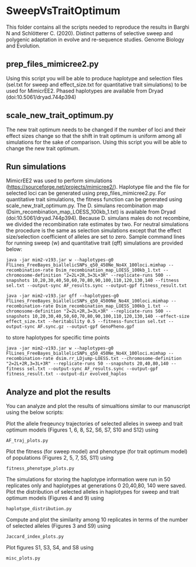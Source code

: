 # SweepVsTraitOptimum

This folder contains all the scripts needed to reproduce the results in Barghi N and Schlötterer C. (2020). Distinct patterns of selective sweep and polygenic adaptation in evolve and re-sequence studies. Genome Biology and Evolution.

## prep_files_mimicree2.py

Using this script you will be able to produce haplotype and selection files (sel.txt for sweep and effect_size.txt for quantitative trait simulations) to be used for MimicrEE2. Phased haplotypes are available from Dryad (doi:10.5061/dryad.744p394)

## scale_new_trait_optimum.py

The new trait optimum needs to be changed if the number of loci and their effect sizes change so that the shift in trait optimum is uniform among all simulations for the sake of comparison. Using this script you will be able to change the new trait optimum.

## Run simulations

MimicrEE2 was used to perform simulations (https://sourceforge.net/projects/mimicree2/). Haplotype file and the file for selected loci can be generated using prep_files_mimicree2.py. For quantitative trait simulations, the fitness function can be generated using scale_new_trait_optimum.py. The D. simulans recombination map (Dsim_recombination_map_LOESS_100kb_1.txt) is available from Dryad (doi:10.5061/dryad.744p394). Because D. simulans males do not recombine, we divided the recombination rate estimates by two. For neutral simulations the procedure is the same as selection simulations except that the effect size/selection coefficient of alleles are set to zero. Sample command lines for running sweep (w) and quantitative trait (qff) simulations are provided below:

```
java -jar mim2-v193.jar w --haplotypes-g0 FlLines_FreeBayes_biallelicSNPs_q50_450Ne_No4X_100loci.mimhap --recombination-rate Dsim_recombination_map_LOESS_100kb_1.txt --chromosome-definition "2=2L+2R,3=3L+3R" --replicate-runs 500 --snapshots 10,20,30,40,50,60,70,80,90,100,110,120,130,140 --fitness sel.txt --output-sync AF_results.sync --output-gpf fitness_result.txt

java -jar mim2-v193.jar qff --haplotypes-g0 FlLines_FreeBayes_biallelicSNPs_q50_4500Ne_No4X_100loci.mimhap --recombination-rate Dsim_recombination_map_LOESS_100kb_1.txt --chromosome-definition "2=2L+2R,3=3L+3R" --replicate-runs 500 --snapshots 10,20,30,40,50,60,70,80,90,100,110,120,130,140 --effect-size effect_size.txt --heritability 0.5 --fitness-function sel.txt --output-sync AF.sync.gz --output-gpf GenoPheno.gpf

```

to store haplotypes for specific time points

```
java -jar mim2-v193.jar w --haplotypes-g0 FlLines_FreeBayes_biallelicSNPs_q50_450Ne_No4X_100loci.mimhap --recombination-rate dsim.rr_LDjump-LOESS.txt --chromosome-definition "2=2L+2R,3=3L+3R" --replicate-runs 50 --snapshots 20,40,80,140 --fitness sel.txt --output-sync AF_results.sync --output-gpf fitness_result.txt --output-dir evolved_haplos

```
## Analyze and plot the results

You can analyze and plot the results of simualtions similar to our manuscript using the below scripts:

Plot the allele freqeuncy trajectories of selected alleles in sweep and trait optimum models (Figures 1, 6, 8, S2, S6, S7, S10 and S12) using 

```
AF_traj_plots.py
```

Plot the fitness (for sweep model) and phenotype (for trait optimum model) of populations (Figures 2, 5, 7, S5, S11) using

```
fitness_phenotype_plots.py

```
The simulations for storing the haplotype information were run in 50 replicates only and haplotypes at generations 0 20,40,80, 140 were saved. Plot the distribution of selected alleles in haplotypes for sweep and trait optimum models (Figures 4 and 9) using

```
haplotype_distribution.py
```

Compute and plot the similarity among 10 replicates in terms of the number of selected alleles (Figures 3 and S9) using 

```
Jaccard_index_plots.py
```

Plot figures S1, S3, S4, and S8 using

```
misc_plots.py
```






